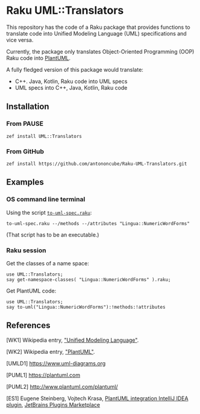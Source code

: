 # Raku UML::Translators

This repository has the code of a Raku package 
that provides functions to translate code into Unified Modeling Language (UML) specifications
and vice versa.

Currently, the package only translates Object-Oriented Programming (OOP) Raku code into 
[PlantUML](https://plantuml.com). 

A fully fledged version of this package would translate:
- C++. Java, Kotlin, Raku code into UML specs
- UML specs into C++, Java, Kotlin, Raku code

## Installation

### From PAUSE

```shell
zef install UML::Translators
```

### From GitHub

```
zef install https://github.com/antononcube/Raku-UML-Translators.git 
```

## Examples

### OS command line terminal

Using the script [`to-uml-spec.raku`](./examples/to-uml-spec.raku):

```shell
to-uml-spec.raku --/methods --/attributes "Lingua::NumericWordForms"
```

(That script has to be an executable.)

### Raku session

Get the classes of a name space:

```perl6
use UML::Translators;
say get-namespace-classes( "Lingua::NumericWordForms" ).raku;
```

Get PlantUML code:

```perl6
use UML::Translators;
say to-uml("Lingua::NumericWordForms"):!methods:!attributes
```

## References

[WK1] Wikipedia entry, 
["Unified Modeling Language"](https://en.wikipedia.org/wiki/Unified_Modeling_Language).

[WK2] Wikipedia entry,
["PlantUML"](https://en.wikipedia.org/wiki/PlantUML).

[UMLD1] https://www.uml-diagrams.org

[PUML1] https://plantuml.com

[PUML2] http://www.plantuml.com/plantuml/

[ES1] Eugene Steinberg, Vojtech Krasa,
[PlantUML integration IntelliJ IDEA plugin](https://plugins.jetbrains.com/plugin/7017-plantuml-integration),
[JetBrains Plugins Marketplace](https://plugins.jetbrains.com)
